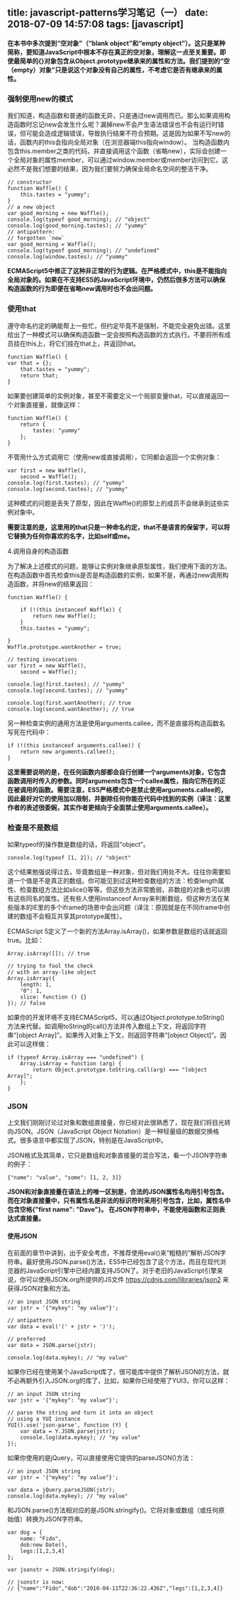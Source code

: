 title: javascript-patterns学习笔记（一）
date: 2018-07-09 14:57:08
tags: [javascript]
---

#### 在本书中多次提到“空对象”（“blank object”和“empty object”）。这只是某种简称，要知道JavaScript中根本不存在真正的空对象，理解这一点至关重要。即使最简单的{}对象包含从Object.prototype继承来的属性和方法。我们提到的“空（empty）对象”只是说这个对象没有自己的属性，不考虑它是否有继承来的属性。

### 强制使用new的模式
我们知道，构造函数和普通的函数无异，只是通过new调用而已。那么如果调用构造函数时忘记new会发生什么呢？漏掉new不会产生语法错误也不会有运行时错误，但可能会造成逻辑错误，导致执行结果不符合预期。这是因为如果不写new的话，函数内的this会指向全局对象（在浏览器端this指向window）。
当构造函数内包含this.member之类的代码，并直接调用这个函数（省略new），实际会创建一个全局对象的属性member，可以通过window.member或member访问到它。这必然不是我们想要的结果，因为我们要努力确保全局命名空间的整洁干净。
```
// constructor
function Waffle() {
    this.tastes = "yummy";
}
// a new object
var good_morning = new Waffle();
console.log(typeof good_morning); // "object"
console.log(good_morning.tastes); // "yummy"
// antipattern:
// forgotten `new`
var good_morning = Waffle();
console.log(typeof good_morning); // "undefined"
console.log(window.tastes); // "yummy"
```
__ECMAScript5中修正了这种非正常的行为逻辑。在严格模式中，this是不能指向全局对象的。如果在不支持ES5的JavaScript环境中，仍然后很多方法可以确保构造函数的行为即便在省略new调用时也不会出问题。__

<!-- more -->

### 使用that

遵守命名约定的确能帮上一些忙，但约定毕竟不是强制，不能完全避免出错。这里给出了一种模式可以确保构造函数一定会按照构造函数的方式执行。不要将所有成员挂在this上，将它们挂在that上，并返回that。
```
function Waffle() {
var that = {};
    that.tastes = "yummy";
    return that;
}
```
如果要创建简单的实例对象，甚至不需要定义一个局部变量that，可以直接返回一个对象直接量，就像这样：
```
function Waffle() {
    return {
        tastes: "yummy"
    };
}
```
不管用什么方式调用它（使用new或直接调用），它同都会返回一个实例对象：
```
var first = new Waffle(),
    second = Waffle();
console.log(first.tastes); // "yummy"
console.log(second.tastes); // "yummy"
```
这种模式的问题是丢失了原型，因此在Waffle()的原型上的成员不会继承到这些实例对象中。

__需要注意的是，这里用的that只是一种命名约定，that不是语言的保留字，可以将它替换为任何你喜欢的名字，比如self或me。__


4.调用自身的构造函数

为了解决上述模式的问题，能够让实例对象继承原型属性，我们使用下面的方法。在构造函数中首先检查this是否是构造函数的实例，如果不是，再通过new调用构造函数，并将new的结果返回：
```
function Waffle() {

    if (!(this instanceof Waffle)) {
        return new Waffle();
    }
    this.tastes = "yummy";

}
Waffle.prototype.wantAnother = true;

// testing invocations
var first = new Waffle(),
    second = Waffle();

console.log(first.tastes); // "yummy"
console.log(second.tastes); // "yummy"

console.log(first.wantAnother); // true
console.log(second.wantAnother); // true
```
另一种检查实例的通用方法是使用arguments.callee，而不是直接将构造函数名写死在代码中：
```
if (!(this instanceof arguments.callee)) {
    return new arguments.callee();
}
```
__这里需要说明的是，在任何函数内部都会自行创建一个arguments对象，它包含函数调用时传入的参数。同时arguments包含一个callee属性，指向它所在的正在被调用的函数。需要注意，ES5严格模式中是禁止使用arguments.callee的，因此最好对它的使用加以限制，并删除任何你能在代码中找到的实例（译注：这里作者的表述很委婉，其实作者更倾向于全面禁止使用arguments.callee）。__


### 检查是不是数组

如果typeof的操作数是数组的话，将返回“object”。
```
console.log(typeof [1, 2]); // "object"
```
这个结果勉强说得过去，毕竟数组是一种对象，但对我们用处不大。往往你需要知道一个值是不是真正的数组。你可能见到过这种检查数组的方法：检查length属性、检查数组方法比如slice()等等。但这些方法非常脆弱，非数组的对象也可以拥有这些同名的属性。还有些人使用instanceof Array来判断数组，但这种方法在某些版本的IE里的多个iframe的场景中会出问题（译注：原因就是在不同iframe中创建的数组不会相互共享其prototype属性）。

ECMAScript 5定义了一个新的方法Array.isArray()，如果参数是数组的话就返回true。比如：
```
Array.isArray([]); // true

// trying to fool the check
// with an array-like object
Array.isArray({
    length: 1,
    "0": 1,
    slice: function () {}
}); // false
```
如果你的开发环境不支持ECMAScript5，可以通过Object.prototype.toString()方法来代替。如调用toString的call()方法并传入数组上下文，将返回字符串“[object Array]”。如果传入对象上下文，则返回字符串“[object Object]”。因此可以这样做：
```
if (typeof Array.isArray === "undefined") {
    Array.isArray = function (arg) {
        return Object.prototype.toString.call(arg) === "[object Array]";
    };
}
```

### JSON

上文我们刚刚讨论过对象和数组直接量，你已经对此很熟悉了，现在我们将目光转向JSON。JSON（JavaScript Object Notation）是一种轻量级的数据交换格式。很多语言中都实现了JSON，特别是在JavaScript中。

JSON格式及其简单，它只是数组和对象直接量的混合写法，看一个JSON字符串的例子：
```
{"name": "value", "some": [1, 2, 3]}
```
__JSON和对象直接量在语法上的唯一区别是，合法的JSON属性名均用引号包含。而在对象直接量中，只有属性名是非法的标识符时采用引号包含，比如，属性名中包含空格{"first name": "Dave"}。 在JSON字符串中，不能使用函数和正则表达式直接量。__


#### 使用JSON

在前面的章节中讲到，出于安全考虑，不推荐使用eval()来“粗糙的”解析JSON字符串。最好使用JSON.parse()方法，ES5中已经包含了这个方法，而且在现代浏览器的JavaScript引擎中已经内置支持JSON了。对于老旧的JavaScript引擎来说，你可以使用JSON.org所提供的JS文件 https://cdnjs.com/libraries/json2 来获得JSON对象和方法。
```
// an input JSON string
var jstr = '{"mykey": "my value"}';

// antipattern
var data = eval('(' + jstr + ')');

// preferred
var data = JSON.parse(jstr);

console.log(data.mykey); // "my value"
```
如果你已经在使用某个JavaScript库了，很可能库中提供了解析JSON的方法，就不必再额外引入JSON.org的库了，比如，如果你已经使用了YUI3，你可以这样：
```
// an input JSON string
var jstr = '{"mykey": "my value"}';

// parse the string and turn it into an object
// using a YUI instance
YUI().use('json-parse', function (Y) {
    var data = Y.JSON.parse(jstr);
    console.log(data.mykey); // "my value"
});
```
如果你使用的是jQuery，可以直接使用它提供的parseJSON()方法：
```
// an input JSON string
var jstr = '{"mykey": "my value"}';

var data = jQuery.parseJSON(jstr);
console.log(data.mykey); // "my value"
```
和JSON.parse()方法相对应的是JSON.stringify()。它将对象或数组（或任何原始值）转换为JSON字符串。
```
var dog = {
    name: "Fido",
    dob:new Date(),
    legs:[1,2,3,4]
};

var jsonstr = JSON.stringify(dog);

// jsonstr is now:
// {"name":"Fido","dob":"2010-04-11T22:36:22.436Z","legs":[1,2,3,4]}
```


